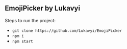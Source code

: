 ## EmojiPicker by Lukavyi

Steps to run the project:

- `git clone https://github.com/Lukavyi/EmojiPicker`
- `npm i`
- `npm start`
